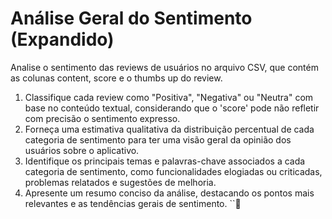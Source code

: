 # Análise Geral do Sentimento (Expandido)

Analise o sentimento das reviews de usuários no arquivo CSV, que contém as colunas content, score e o thumbs up do review.

1. Classifique cada review como "Positiva", "Negativa" ou "Neutra" com base no conteúdo textual, considerando que o 'score' pode não refletir com precisão o sentimento expresso.
2. Forneça uma estimativa qualitativa da distribuição percentual de cada categoria de sentimento para ter uma visão geral da opinião dos usuários sobre o aplicativo. 
3. Identifique os principais temas e palavras-chave associados a cada categoria de sentimento, como funcionalidades elogiadas ou criticadas, problemas relatados e sugestões de melhoria.
4. Apresente um resumo conciso da análise, destacando os pontos mais relevantes e as tendências gerais de sentimento. ``